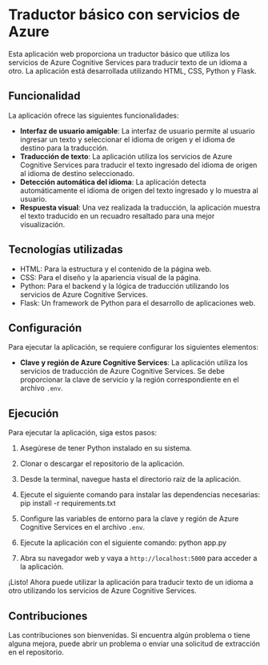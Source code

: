 # Traductor básico con servicios de Azure

Esta aplicación web proporciona un traductor básico que utiliza los servicios de Azure Cognitive Services para traducir texto de un idioma a otro. La aplicación está desarrollada utilizando HTML, CSS, Python y Flask.

## Funcionalidad

La aplicación ofrece las siguientes funcionalidades:

- **Interfaz de usuario amigable**: La interfaz de usuario permite al usuario ingresar un texto y seleccionar el idioma de origen y el idioma de destino para la traducción.
- **Traducción de texto**: La aplicación utiliza los servicios de Azure Cognitive Services para traducir el texto ingresado del idioma de origen al idioma de destino seleccionado.
- **Detección automática del idioma**: La aplicación detecta automáticamente el idioma de origen del texto ingresado y lo muestra al usuario.
- **Respuesta visual**: Una vez realizada la traducción, la aplicación muestra el texto traducido en un recuadro resaltado para una mejor visualización.

## Tecnologías utilizadas

- HTML: Para la estructura y el contenido de la página web.
- CSS: Para el diseño y la apariencia visual de la página.
- Python: Para el backend y la lógica de traducción utilizando los servicios de Azure Cognitive Services.
- Flask: Un framework de Python para el desarrollo de aplicaciones web.

## Configuración

Para ejecutar la aplicación, se requiere configurar los siguientes elementos:

- **Clave y región de Azure Cognitive Services**: La aplicación utiliza los servicios de traducción de Azure Cognitive Services. Se debe proporcionar la clave de servicio y la región correspondiente en el archivo `.env`.

## Ejecución

Para ejecutar la aplicación, siga estos pasos:

1. Asegúrese de tener Python instalado en su sistema.
2. Clonar o descargar el repositorio de la aplicación.
3. Desde la terminal, navegue hasta el directorio raíz de la aplicación.
4. Ejecute el siguiente comando para instalar las dependencias necesarias:
pip install -r requirements.txt
5. Configure las variables de entorno para la clave y región de Azure Cognitive Services en el archivo `.env`.
6. Ejecute la aplicación con el siguiente comando:
python app.py

7. Abra su navegador web y vaya a `http://localhost:5000` para acceder a la aplicación.

¡Listo! Ahora puede utilizar la aplicación para traducir texto de un idioma a otro utilizando los servicios de Azure Cognitive Services.

## Contribuciones

Las contribuciones son bienvenidas. Si encuentra algún problema o tiene alguna mejora, puede abrir un problema o enviar una solicitud de extracción en el repositorio.

